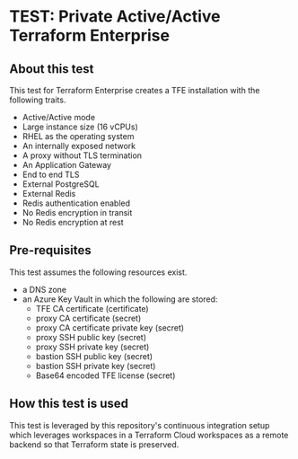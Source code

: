 # TEST: Private Active/Active Terraform Enterprise

## About this test

This test for Terraform Enterprise creates a TFE
installation with the following traits.

- Active/Active mode
- Large instance size (16 vCPUs)
- RHEL as the operating system
- An internally exposed network
- A proxy without TLS termination
- An Application Gateway
- End to end TLS
- External PostgreSQL
- External Redis
- Redis authentication enabled
- No Redis encryption in transit
- No Redis encryption at rest

## Pre-requisites

This test assumes the following resources exist.

- a DNS zone
- an Azure Key Vault in which the following are stored:
  - TFE CA certificate (certificate)
  - proxy CA certificate (secret)
  - proxy CA certificate private key (secret)
  - proxy SSH public key (secret)
  - proxy SSH private key (secret)
  - bastion SSH public key (secret)
  - bastion SSH private key (secret)
  - Base64 encoded TFE license (secret)

## How this test is used

This test is leveraged by this repository's continuous integration setup which
leverages workspaces in a Terraform Cloud workspaces as a remote backend so that
Terraform state is preserved.
